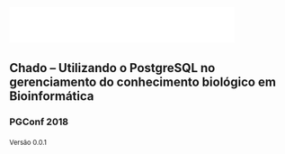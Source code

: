 <!-- .slide: data-background="img/logos/background.jpg" -->

<img src="img/logos/pgconf1.png" style="background:none; border:none; box-shadow:none;">

## Chado – Utilizando o PostgreSQL no gerenciamento do conhecimento biológico em Bioinformática

### PGConf 2018

<small>Versão 0.0.1</small>
